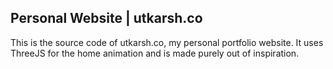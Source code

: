 ## Personal Website | utkarsh.co
This is the source code of utkarsh.co, my personal portfolio website. It uses ThreeJS for the home animation and is made purely out of inspiration.
